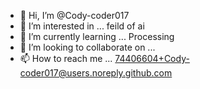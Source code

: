 - 👋 Hi, I’m @Cody-coder017
- 👀 I’m interested in ... feild of ai
- 🌱 I’m currently learning ... Processing
- 💞️ I’m looking to collaborate on ...
- 📫 How to reach me ... 74406604+Cody-coder017@users.noreply.github.com

<!---
Cody-coder017/Cody-coder017 is a ✨ special ✨ repository because its `README.md` (this file) appears on your GitHub profile.
You can click the Preview link to take a look at your changes.
--->
